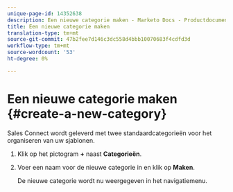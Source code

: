 ```yaml
---
unique-page-id: 14352638
description: Een nieuwe categorie maken - Marketo Docs - Productdocumentatie
title: Een nieuwe categorie maken
translation-type: tm+mt
source-git-commit: 47b2fee7d146c3dc558d4bbb10070683f4cdfd3d
workflow-type: tm+mt
source-wordcount: '53'
ht-degree: 0%

---
```



# Een nieuwe categorie maken {#create-a-new-category}

Sales Connect wordt geleverd met twee standaardcategorieën voor het organiseren van uw sjablonen.

1. Klik op het pictogram **+** naast **Categorieën**.
1. Voer een naam voor de nieuwe categorie in en klik op **Maken**.

   De nieuwe categorie wordt nu weergegeven in het navigatiemenu.

